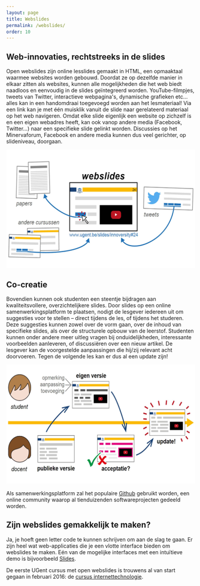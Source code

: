 ```yaml
---
layout: page
title: Webslides
permalink: /webslides/
order: 10
---
```

Web-innovaties, rechtstreeks in de slides
------------

Open webslides zijn online lesslides gemaakt in HTML, een opmaaktaal waarmee websites worden gebouwd. 
Doordat ze op dezelfde manier in elkaar zitten als websites, kunnen alle mogelijkheden die het web biedt naadloos en 
eenvoudig in de slides geïntegreerd worden. 
YouTube-filmpjes, tweets van Twitter, interactieve webpagina's, dynamische grafieken etc… alles kan in een 
handomdraai toegevoegd worden aan het lesmateriaal! 
Via een link kan je met één muisklik vanuit de slide naar gerelateerd materiaal op het web navigeren.
Omdat elke slide eigenlijk een website op zichzelf is en een eigen webadres heeft, 
kan ook vanop andere media (Facebook, Twitter…) naar een specifieke slide gelinkt worden. 
Discussies op het Minervaforum, Facebook en andere media kunnen dus veel gerichter, op slideniveau, doorgaan.

<img src="/../images/OverviewDesign.jpg" alt="" style="width: 740px;">

Co-creatie
------------

Bovendien kunnen ook studenten een steentje bijdragen aan kwaliteitsvollere, overzichtelijkere slides. 
Door slides op een online samenwerkingsplatform te plaatsen, nodigt de lesgever iedereen uit om suggesties 
voor te stellen – direct tijdens de les, of tijdens het studeren. Deze suggesties kunnen zowel over de vorm gaan, 
over de inhoud van specifieke slides, als over de structurele opbouw van de leerstof. Studenten kunnen onder andere meer uitleg 
vragen bij onduidelijkheden, interessante voorbeelden aanleveren, of discussiëren over een nieuw artikel. 
De lesgever kan de voorgestelde aanpassingen die hij/zij relevant acht doorvoeren. 
Tegen de volgende les kan er dus al een update zijn!

<img src="/../images/OverviewDesign2.jpg" alt="Drawing" style="width: 740px;"/>

Als samenwerkingsplatform zal het populaire [Github](https://www.github.com "Github Homepage") 
gebruikt worden, een online community waarop al tienduizenden softwareprojecten gedeeld worden. 

Zijn webslides gemakkelijk te maken?
------------

Ja, je hoeft geen letter code te kunnen schrijven om aan de slag te gaan.
Er zijn heel wat web-applicaties die je een vlotte interface bieden om webslides te maken. 
Eén van de mogelijke interfaces met een intuïtieve demo is bijvoorbeeld [Slides](https://slides.com/).

De eerste UGent cursus met open webslides is trouwens al van start gegaan in februari 2016: de [cursus internettechnologie](http://rubenverborgh.github.io/WebFundamentals/#).
